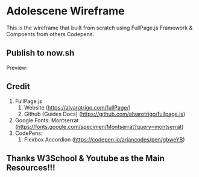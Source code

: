 # Adolescene Wireframe
This is the wireframe that built from scratch using FullPage.js Framework & Compoents from others Codepens.

## Publish to now.sh
Preview: 

## Credit
1. FullPage.js
    1. Website (https://alvarotrigo.com/fullPage/)
    2. Github (Guides Docs) (https://github.com/alvarotrigo/fullpage.js)
2. Google Fonts: Montserrat (https://fonts.google.com/specimen/Montserrat?query=montserrat)
3. CodePens: 
    1. Flexbox Accordion (https://codepen.io/arjancodes/pen/gbweYB)

## Thanks W3School & Youtube as the Main Resources!!!

